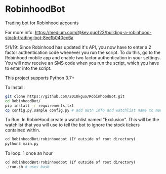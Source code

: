 # RobinhoodBot
Trading bot for Robinhood accounts

For more info:
https://medium.com/@kev.guo123/building-a-robinhood-stock-trading-bot-8ee1b040ec6a


5/1/19: Since Robinhood has updated it's API, you now have to enter a 2 factor authentication code whenever you run the script. To do this, go to the Robinhood mobile app and enable two factor authentication in your settings. You will now receive an SMS code when you run the script, which you have to enter into the script.



This project supports Python 3.7+


To Install:

```bash
git clone https://github.com/2018kguo/RobinhoodBot.git
cd RobinhoodBot/
pip install -r requirements.txt
cp config.py.sample config.py # add auth info and watchlist name to monitor after copying
```

To Run:
In RobinHood create a watchlist named "Exclusion".  This will be the watchlist that you will use to tell the bot to ignore the stock tickers contained within.

```python
cd RobinboodBot/robinhoodbot (If outside of root directory)
python3 main.py
```

To loop: 1 once an hour

```python
cd RobinboodBot/robinhoodbot (If outside of root directory)
./run.sh # uses bash
```
